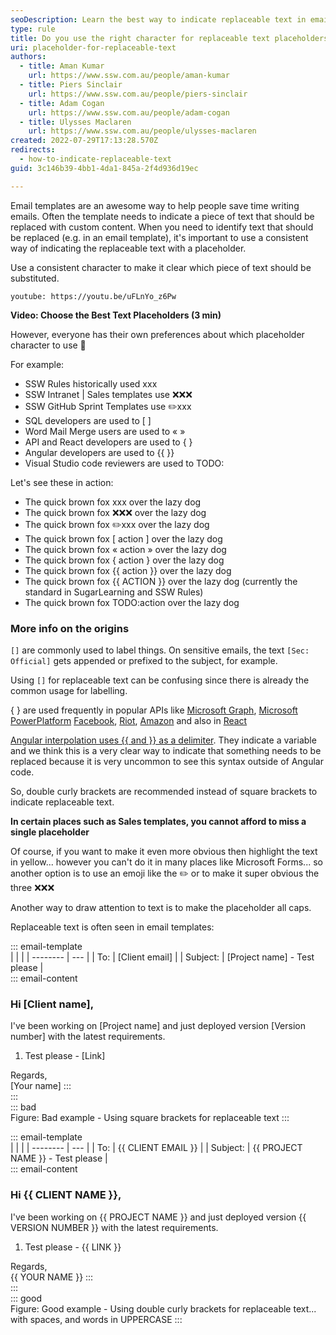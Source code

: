 ```yaml
---
seoDescription: Learn the best way to indicate replaceable text in email templates using clear placeholders.
type: rule
title: Do you use the right character for replaceable text placeholders?
uri: placeholder-for-replaceable-text
authors:
  - title: Aman Kumar
    url: https://www.ssw.com.au/people/aman-kumar
  - title: Piers Sinclair
    url: https://www.ssw.com.au/people/piers-sinclair
  - title: Adam Cogan
    url: https://www.ssw.com.au/people/adam-cogan
  - title: Ulysses Maclaren
    url: https://www.ssw.com.au/people/ulysses-maclaren
created: 2022-07-29T17:13:28.570Z
redirects:
  - how-to-indicate-replaceable-text
guid: 3c146b39-4bb1-4da1-845a-2f4d936d19ec

---
```


Email templates are an awesome way to help people save time writing emails. Often the template needs to indicate a piece of text that should be replaced with custom content. When you need to identify text that should be replaced (e.g. in an email template), it's important to use a consistent way of indicating the replaceable text with a placeholder.

Use a consistent character to make it clear which piece of text should be substituted.
            
<!--endintro-->

`youtube: https://youtu.be/uFLnYo_z6Pw`

**Video: Choose the Best Text Placeholders (3 min)**

However, everyone has their own preferences about which placeholder character to use 🥸

For example:
- SSW Rules historically used xxx
- SSW Intranet | Sales templates use ❌❌❌
- SSW GitHub Sprint Templates use ✏️xxx
- SQL developers are used to [ ]
- Word Mail Merge users are used to « »
- API and React developers are used to { }
- Angular developers are used to {{ }}
- Visual Studio code reviewers are used to TODO:

Let's see these in action:
- The quick brown fox xxx over the lazy dog
- The quick brown fox ❌❌❌ over the lazy dog
- The quick brown fox ✏️xxx over the lazy dog
- The quick brown fox [ action ] over the lazy dog
- The quick brown fox « action » over the lazy dog
- The quick brown fox { action } over the lazy dog
- The quick brown fox {{ action }} over the lazy dog
- The quick brown fox {{ ACTION }} over the lazy dog (currently the standard in SugarLearning and SSW Rules)
- The quick brown fox TODO:action over the lazy dog

### More info on the origins

`[]` are commonly used to label things. On sensitive emails, the text `[Sec: Official]` gets appended or prefixed to the subject, for example.

Using `[]` for replaceable text can be confusing since there is already the common usage for labelling.

{ } are used frequently in popular APIs like [Microsoft Graph](https://learn.microsoft.com/en-au/graph/api/resources/users?view=graph-rest-beta), [Microsoft PowerPlatform](https://learn.microsoft.com/en-us/power-apps/developer/data-platform/webapi/samples/webapiservice-query-data) [Facebook](https://developers.facebook.com/docs/marketing-api/conversions-api/using-the-api), [Riot](https://developer.riotgames.com/apis), [Amazon](https://developer-docs.amazon.com/sp-api/docs/product-pricing-api-v0-reference) and also in [React](https://reactjs.org/docs/introducing-jsx.html)

[Angular interpolation uses {{ and }} as a delimiter](https://angular.io/guide/interpolation). They indicate a variable and we think this is a very clear way to indicate that something needs to be replaced because it is very uncommon to see this syntax outside of Angular code.

So, double curly brackets are recommended instead of square brackets to indicate replaceable text.

**In certain places such as Sales templates, you cannot afford to miss a single placeholder**

Of course, if you want to make it even more obvious then highlight the text in yellow... however you can't do it in many places like Microsoft Forms... so another option is to use an emoji like the ✏️ or to make it super obvious the three ❌❌❌

Another way to draw attention to text is to make the placeholder all caps.

Replaceable text is often seen in email templates:

::: email-template  
|          |     |
| -------- | --- |
| To:      | \[Client email\] |
| Subject: | \[Project name\] - Test please |  
::: email-content  

### Hi \[Client name\],  

I've been working on \[Project name\] and just deployed version \[Version number\] with the latest requirements.

1. Test please - \[Link\]

Regards,  
\[Your name\]
:::  
:::  
::: bad  
Figure: Bad example - Using square brackets for replaceable text
:::

::: email-template  
|          |     |
| -------- | --- |
| To:      | {{ CLIENT EMAIL }} |
| Subject: | {{ PROJECT NAME }} - Test please |  
::: email-content  

### Hi {{ CLIENT NAME }},  

I've been working on {{ PROJECT NAME }} and just deployed version {{ VERSION NUMBER }} with the latest requirements.

1. Test please - {{ LINK }}

Regards,  
{{ YOUR NAME }}
:::  
:::  
::: good  
Figure: Good example - Using double curly brackets for replaceable text... with spaces, and words in UPPERCASE 
:::
